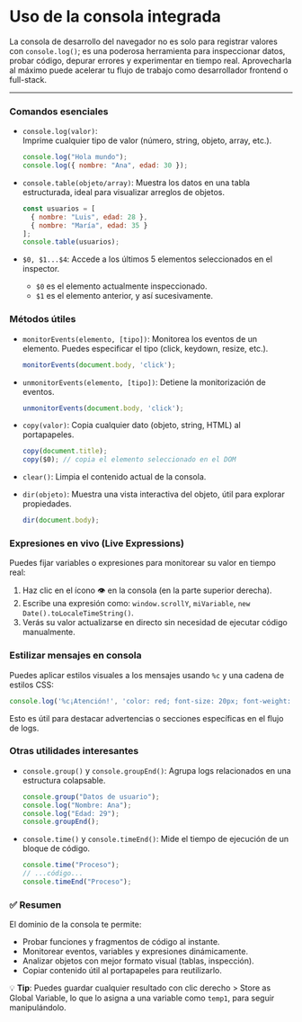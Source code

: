 # Uso de la consola integrada

La consola de desarrollo del navegador no es solo para registrar valores con `console.log()`; es una poderosa herramienta para inspeccionar datos, probar código, depurar errores y experimentar en tiempo real. Aprovecharla al máximo puede acelerar tu flujo de trabajo como desarrollador frontend o full-stack.

---

### **Comandos esenciales**

- `console.log(valor)`:  
  Imprime cualquier tipo de valor (número, string, objeto, array, etc.).  
  ```javascript
  console.log("Hola mundo");
  console.log({ nombre: "Ana", edad: 30 });
  ```

- `console.table(objeto/array)`:
  Muestra los datos en una tabla estructurada, ideal para visualizar arreglos de objetos.
  ```javascript
  const usuarios = [
    { nombre: "Luis", edad: 28 },
    { nombre: "María", edad: 35 }
  ];
  console.table(usuarios);
  ```

- `$0, $1...$4`:
  Accede a los últimos 5 elementos seleccionados en el inspector.
  - `$0` es el elemento actualmente inspeccionado.
  - `$1` es el elemento anterior, y así sucesivamente.

### **Métodos útiles**

- `monitorEvents(elemento, [tipo])`:
  Monitorea los eventos de un elemento. Puedes especificar el tipo (click, keydown, resize, etc.).
  ```javascript
  monitorEvents(document.body, 'click');
  ```

- `unmonitorEvents(elemento, [tipo])`:
  Detiene la monitorización de eventos.
  ```javascript
  unmonitorEvents(document.body, 'click');
  ```

- `copy(valor)`:
  Copia cualquier dato (objeto, string, HTML) al portapapeles.
  ```javascript
  copy(document.title);
  copy($0); // copia el elemento seleccionado en el DOM
  ```

- `clear()`:
  Limpia el contenido actual de la consola.

- `dir(objeto)`:
  Muestra una vista interactiva del objeto, útil para explorar propiedades.
  ```javascript
  dir(document.body);
  ```

### **Expresiones en vivo (Live Expressions)**

Puedes fijar variables o expresiones para monitorear su valor en tiempo real:

1. Haz clic en el ícono 👁️ en la consola (en la parte superior derecha).
2. Escribe una expresión como: `window.scrollY`, `miVariable`, `new Date().toLocaleTimeString()`.
3. Verás su valor actualizarse en directo sin necesidad de ejecutar código manualmente.

### **Estilizar mensajes en consola**

Puedes aplicar estilos visuales a los mensajes usando `%c` y una cadena de estilos CSS:

```javascript
console.log('%c¡Atención!', 'color: red; font-size: 20px; font-weight: bold;');
```

Esto es útil para destacar advertencias o secciones específicas en el flujo de logs.

### **Otras utilidades interesantes**

- `console.group()` y `console.groupEnd()`: Agrupa logs relacionados en una estructura colapsable.
  ```javascript
  console.group("Datos de usuario");
  console.log("Nombre: Ana");
  console.log("Edad: 29");
  console.groupEnd();
  ```

- `console.time()` y `console.timeEnd()`: Mide el tiempo de ejecución de un bloque de código.
  ```javascript
  console.time("Proceso");
  // ...código...
  console.timeEnd("Proceso");
  ```

### ✅ **Resumen**

El dominio de la consola te permite:
- Probar funciones y fragmentos de código al instante.
- Monitorear eventos, variables y expresiones dinámicamente.
- Analizar objetos con mejor formato visual (tablas, inspección).
- Copiar contenido útil al portapapeles para reutilizarlo.

💡 **Tip**: Puedes guardar cualquier resultado con clic derecho > Store as Global Variable, lo que lo asigna a una variable como `temp1`, para seguir manipulándolo.
